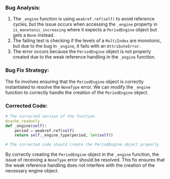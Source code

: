 ### Bug Analysis:
1. The `_engine` function is using `weakref.ref(self)` to avoid reference cycles, but the issue occurs when accessing the `_engine` property in `is_monotonic_increasing` where it expects a `PeriodEngine` object but gets a `None` instead.
2. The failing test is checking if the levels of a `MultiIndex` are monotonic, but due to the bug in `_engine`, it fails with an `AttributeError`.
3. The error occurs because the `PeriodEngine` object is not properly created due to the weak reference handling in the `_engine` function.

### Bug Fix Strategy:
The fix involves ensuring that the `PeriodEngine` object is correctly instantiated to resolve the `NoneType` error. We can modify the `_engine` function to correctly handle the creation of the `PeriodEngine` object.

### Corrected Code:
```python
# The corrected version of the function
@cache_readonly
def _engine(self):
    period = weakref.ref(self)
    return self._engine_type(period, len(self))

# The corrected code should create the PeriodEngine object properly
```

By correctly creating the `PeriodEngine` object in the `_engine` function, the issue of receiving a `NoneType` error should be resolved. This fix ensures that the weak reference handling does not interfere with the creation of the necessary engine object.